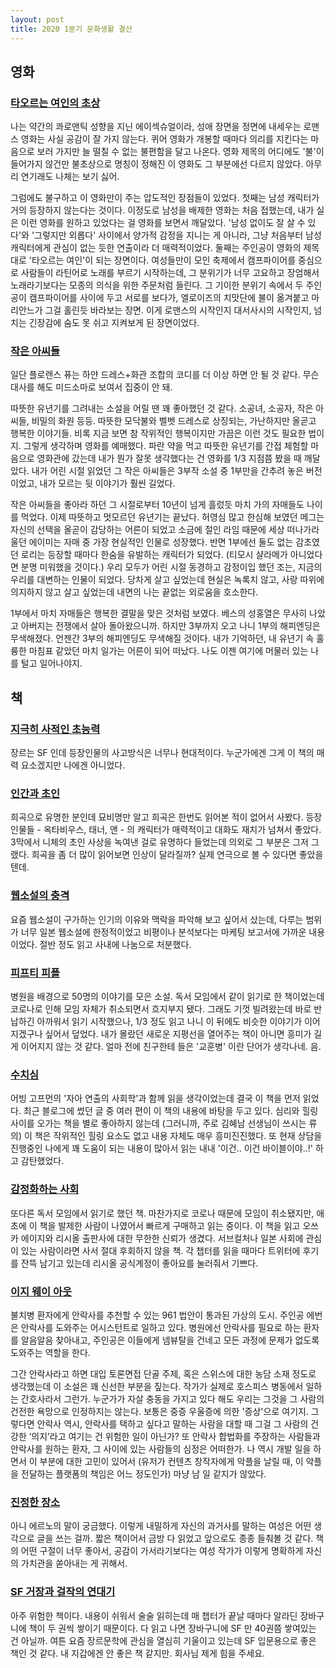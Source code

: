 ```yaml
---
layout: post
title: 2020 1분기 문화생활 결산
---
```


## 영화
### [타오르는 여인의 초상](https://movie.naver.com/movie/bi/mi/basic.naver?code=185282)
나는 약간의 콰로맨틱 성향을 지닌 에이섹슈얼이라, 성애 장면을 정면에 내세우는 로맨스 영화는 사실 공감이 잘 가지 않는다. 퀴어 영화가 개봉할 때마다 의리를 지킨다는 마음으로 보러 가지만 늘 떨칠 수 없는 불편함을 달고 나온다. 영화 제목의 어디에도 '불'이 들어가지 않건만 불초상으로 명칭이 정해진 이 영화도 그 부분에선 다르지 않았다. 아무리 연기래도 나체는 보기 싫어.

그럼에도 불구하고 이 영화만이 주는 압도적인 장점들이 있었다. 첫째는 남성 캐릭터가 거의 등장하지 않는다는 것이다. 이정도로 남성을 배제한 영화는 처음 접했는데, 내가 실은 이런 영화를 원하고 있었다는 걸 영화를 보면서 깨달았다. '남성 없이도 잘 살 수 있다'와 '그렇지만 외롭다' 사이에서 양가적 감정을 지니는 게 아니라, 그냥 처음부터 남성 캐릭터에게 관심이 없는 듯한 연출이라 더 매력적이었다. 둘째는 주인공이 영화의 제목대로 '타오르는 여인'이 되는 장면이다. 여성들만이 모인 축제에서 캠프파이어를 중심으로 사람들이 라틴어로 노래를 부르기 시작하는데, 그 분위기가 너무 고요하고 장엄해서 노래라기보다는 모종의 의식을 위한 주문처럼 들린다. 그 기이한 분위기 속에서 두 주인공이 캠프파이어를 사이에 두고 서로를 보다가, 엘로이즈의 치맛단에 불이 옮겨붙고 마리안느가 그걸 홀린듯 바라보는 장면. 이게 로맨스의 시작인지 대서사시의 시작인지, 넘치는 긴장감에 숨도 못 쉬고 지켜보게 된 장면이었다.

### [작은 아씨들](https://movie.naver.com/movie/bi/mi/basic.nhn?code=186613)
일단 플로렌스 퓨는 하얀 드레스+화관 조합의 코디를 더 이상 하면 안 될 것 같다. 무슨 대사를 해도 미드소마로 보여서 집중이 안 돼.

따뜻한 유년기를 그려내는 소설을 어릴 땐 꽤 좋아했던 것 같다. 소공녀, 소공자, 작은 아씨들, 비밀의 화원 등등. 따뜻한 모닥불와 벨벳 드레스로 상징되는, 가난하지만 올곧고 행복한 이야기들. 비록 지금 보면 참 작위적인 행복이지만 가끔은 이런 것도 필요한 법이지. 그렇게 생각하며 영화를 예매했다. 파란 약을 먹고 따뜻한 유년기를 간접 체험할 마음으로 영화관에 갔는데 내가 뭔가 잘못 생각했다는 건 영화를 1/3 지점쯤 봤을 때 깨달았다. 내가 어린 시절 읽었던 그 작은 아씨들은 3부작 소설 중 1부만을 간추려 놓은 버전이었고, 내가 모르는 뒷 이야기가 훨씬 길었다.

작은 아씨들을 좋아라 하던 그 시절로부터 10년이 넘게 흘렀듯 마치 가의 자매들도 나이를 먹었다. 이제 따뜻하고 멋모르던 유년기는 끝났다. 허영심 많고 한심해 보였던 메그는 자신의 선택을 올곧이 감당하는 어른이 되었고 소금에 절인 라임 때문에 세상 떠나가라 울던 에이미는 자매 중 가장 현실적인 인물로 성장했다. 반면 1부에선 둘도 없는 감초였던 로리는 등장할 때마다 한숨을 유발하는 캐릭터가 되었다. (티모시 샬라메가 아니었다면 분명 미워했을 것이다.) 우리 모두가 어린 시절 동경하고 감정이입 했던 조는, 지금의 우리를 대변하는 인물이 되었다. 당차게 살고 싶었는데 현실은 녹록치 않고, 사랑 따위에 의지하지 않고 살고 싶었는데 내면의 나는 끝없는 외로움을 호소한다. 

1부에서 마치 자매들은 행복한 결말을 맞은 것처럼 보였다. 베스의 성홍열은 무사히 나았고 아버지는 전쟁에서 살아 돌아왔으니까. 하지만 3부까지 오고 나니 1부의 해피엔딩은 무색해졌다. 언젠간 3부의 해피엔딩도 무색해질 것이다. 내가 기억하던, 내 유년기 속 훌륭한 마침표 같았던 마치 일가는 어른이 되어 떠났다. 나도 이젠 여기에 머물러 있는 나를 털고 일어나야지.

## 책
### [지극히 사적인 초능력](http://book.naver.com/bookdb/book_detail.php?bid=15030031)
장르는 SF 인데 등장인물의 사고방식은 너무나 현대적이다. 누군가에겐 그게 이 책의 매력 요소겠지만 나에겐 아니었다. 

### [인간과 초인](http://book.naver.com/bookdb/book_detail.php?bid=7137640)
희곡으로 유명한 분인데 묘비명만 알고 희곡은 한번도 읽어본 적이 없어서 사봤다. 등장인물들 - 옥타비우스, 태너, 앤 - 의 캐릭터가 매력적이고 대화도 재치가 넘쳐서 좋았다. 3막에서 니체의 초인 사상을 녹여낸 걸로 유명하다 들었는데 의외로 그 부분은 그저 그랬다. 희곡을 좀 더 많이 읽어보면 인상이 달라질까? 실제 연극으로 볼 수 있다면 좋았을텐데.

### [웹소설의 충격](http://book.naver.com/bookdb/book_detail.php?bid=14204641)
요즘 웹소설이 구가하는 인기의 이유와 맥락을 파악해 보고 싶어서 샀는데, 다루는 범위가 너무 일본 웹소설에 한정적이었고 비평이나 분석보다는 마케팅 보고서에 가까운 내용이었다. 절반 정도 읽고 사내에 나눔으로 처분했다.

### [피프티 피플](http://book.naver.com/bookdb/book_detail.php?bid=11306271)
병원을 배경으로 50명의 이야기를 모은 소설. 독서 모임에서 같이 읽기로 한 책이었는데 코로나로 인해 모임 자체가 취소되면서 흐지부지 됐다. 그래도 기껏 빌려왔는데 바로 반납하긴 아까워서 읽기 시작했으나, 1/3 정도 읽고 나니 이 뒤에도 비슷한 이야기가 이어지겠구나 싶어서 덮었다. 내가 몰랐던 새로운 지평선을 열어주는 책이 아니면 흥미가 길게 이어지지 않는 것 같다. 얼마 전에 친구한테 들은 '교훈병' 이란 단어가 생각나네. 음.

### [수치심](http://book.naver.com/bookdb/book_detail.php?bid=15765879)
어빙 고프먼의 '자아 연출의 사회학'과 함께 읽을 생각이었는데 결국 이 책을 먼저 읽었다. 최근 블로그에 썼던 글 중 여러 편이 이 책의 내용에 바탕을 두고 있다. 심리와 힐링 사이를 오가는 책을 별로 좋아하지 않는데 (그러니까, 주로 김혜남 선생님이 쓰시는 류의) 이 책은 작위적인 힐링 요소도 없고 내용 자체도 매우 흥미진진했다. 또 현재 상담을 진행중인 나에게 꽤 도움이 되는 내용이 많아서 읽는 내내 '이건.. 이건 바이블이야..!' 하고 감탄했었다.

### [감정화하는 사회](http://book.naver.com/bookdb/book_detail.php?bid=16109184)
또다른 독서 모임에서 읽기로 했던 책. 마찬가지로 코로나 때문에 모임이 취소됐지만, 애초에 이 책을 발제한 사람이 나였어서 빠르게 구매하고 읽는 중이다. 이 책을 읽고 오쓰카 에이지와 리시올 출판사에 대한 무한한 신뢰가 생겼다. 서브컬처나 일본 사회에 관심이 있는 사람이라면 사서 절대 후회하지 않을 책. 각 챕터를 읽을 때마다 트위터에 후기를 잔뜩 남기고 있는데 리시올 공식계정이 좋아요를 눌러줘서 기쁘다.

### [이지 웨이 아웃](http://book.naver.com/bookdb/book_detail.php?bid=15404383)
불치병 환자에게 안락사를 추천할 수 있는 961 법안이 통과된 가상의 도시. 주인공 에번은 안락사를 도와주는 어시스턴트로 일하고 있다. 병원에선 안락사를 필요로 하는 환자를 알음알음 찾아내고, 주인공은 이들에게 넴뷰탈을 건네고 모든 과정에 문제가 없도록 도와주는 역할을 한다.

그간 안락사라고 하면 대입 토론면접 단골 주제, 혹은 스위스에 대한 농담 소재 정도로 생각했는데 이 소설은 꽤 신선한 부분을 짚는다. 작가가 실제로 호스피스 병동에서 일하는 간호사라서 그런가. 누군가가 자살 충동을 가지고 있다 해도 우리는 그것을 그 사람의 건전한 욕망으로 인정하지는 않는다. 보통은 중증 우울증에 의한 '증상'으로 여기지. 그렇다면 안락사 역시, 안락사를 택하고 싶다고 말하는 사람을 대할 때 그걸 그 사람의 건강한 ‘의지’라고 여기는 건 위험한 일이 아닌가? 또 안락사 합법화를 주장하는 사람들과 안락사를 원하는 환자, 그 사이에 있는 사람들의 심정은 어떠한가. 나 역시 개발 일을 하면서 이 부분에 대한 고민이 있어서 (유저가 컨텐츠 창작자에게 악플을 날릴 때, 이 악플을 전달하는 플랫폼의 책임은 어느 정도인가) 마냥 남 일 같지가 않았다.

### [진정한 장소](http://book.naver.com/bookdb/book_detail.php?bid=15001907)
아니 에르노의 말이 궁금했다. 이렇게 내밀하게 자신의 과거사를 말하는 여성은 어떤 생각으로 글을 쓰는 걸까. 
짧은 책이어서 금방 다 읽었고 앞으로도 종종 들춰볼 것 같다. 책의 어떤 구절이 너무 좋아서, 공감이 가서라기보다는 여성 작가가 이렇게 명확하게 자신의 가치관을 쏟아내는 게 귀해서.

### [SF 거장과 걸작의 연대기](http://book.naver.com/bookdb/book_detail.php?bid=15975552)
아주 위험한 책이다. 내용이 쉬워서 술술 읽히는데 매 챕터가 끝날 때마다 알라딘 장바구니에 책이 두 권씩 쌓이기 때문이다. 다 읽고 나면 장바구니에 SF 만 40권쯤 쌓여있는 건 아닐까. 여튼 요즘 장르문학에 관심을 열심히 기울이고 있는데 SF 입문용으로 좋은 책인 것 같다. 내 지갑에겐 안 좋은 책 같지만. 회사님 제게 힘을 주세요. 
